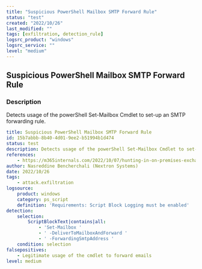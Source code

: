 ```yaml
---
title: "Suspicious PowerShell Mailbox SMTP Forward Rule"
status: "test"
created: "2022/10/26"
last_modified: ""
tags: [exfiltration, detection_rule]
logsrc_product: "windows"
logsrc_service: ""
level: "medium"
---
```


## Suspicious PowerShell Mailbox SMTP Forward Rule

### Description

Detects usage of the powerShell Set-Mailbox Cmdlet to set-up an SMTP forwarding rule.

```yml
title: Suspicious PowerShell Mailbox SMTP Forward Rule
id: 15b7abbb-8b40-4d01-9ee2-b51994b1d474
status: test
description: Detects usage of the powerShell Set-Mailbox Cmdlet to set-up an SMTP forwarding rule.
references:
    - https://m365internals.com/2022/10/07/hunting-in-on-premises-exchange-server-logs/
author: Nasreddine Bencherchali (Nextron Systems)
date: 2022/10/26
tags:
    - attack.exfiltration
logsource:
    product: windows
    category: ps_script
    definition: 'Requirements: Script Block Logging must be enabled'
detection:
    selection:
        ScriptBlockText|contains|all:
            - 'Set-Mailbox '
            - ' -DeliverToMailboxAndForward '
            - ' -ForwardingSmtpAddress '
    condition: selection
falsepositives:
    - Legitimate usage of the cmdlet to forward emails
level: medium

```
